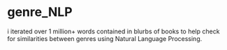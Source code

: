 # genre_NLP
i iterated over 1 million+ words contained in blurbs of books to help check for similarities between genres using Natural Language Processing.
